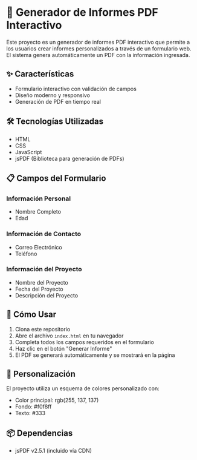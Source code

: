 # 📝 Generador de Informes PDF Interactivo

Este proyecto es un generador de informes PDF interactivo que permite a los usuarios crear informes personalizados a través de un formulario web. El sistema genera automáticamente un PDF con la información ingresada.

## ✨ Características

- Formulario interactivo con validación de campos
- Diseño moderno y responsivo
- Generación de PDF en tiempo real

## 🛠️ Tecnologías Utilizadas

- HTML
- CSS
- JavaScript
- jsPDF (Biblioteca para generación de PDFs)

## 📋 Campos del Formulario

### Información Personal
- Nombre Completo
- Edad

### Información de Contacto
- Correo Electrónico
- Teléfono

### Información del Proyecto
- Nombre del Proyecto
- Fecha del Proyecto
- Descripción del Proyecto

## 🚀 Cómo Usar

1. Clona este repositorio
2. Abre el archivo `index.html` en tu navegador
3. Completa todos los campos requeridos en el formulario
4. Haz clic en el botón "Generar Informe"
5. El PDF se generará automáticamente y se mostrará en la página

## 🎨 Personalización

El proyecto utiliza un esquema de colores personalizado con:
- Color principal: rgb(255, 137, 137)
- Fondo: #f0f8ff
- Texto: #333

## 📦 Dependencias

- jsPDF v2.5.1 (incluido vía CDN)
